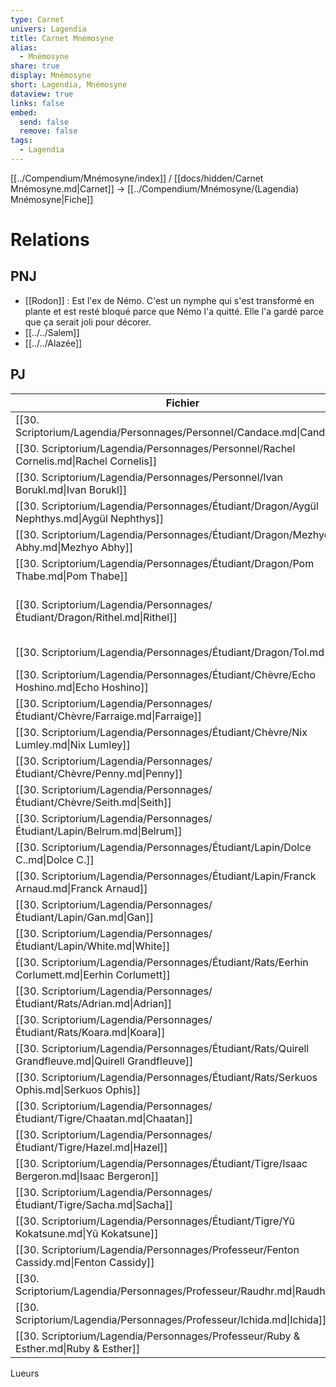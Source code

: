 ```yaml
---
type: Carnet
univers: Lagendia
title: Carnet Mnémosyne
alias:
  - Mnémosyne
share: true
display: Mnémosyne
short: Lagendia, Mnémosyne
dataview: true
links: false
embed:
  send: false
  remove: false
tags:
  - Lagendia
---
```


[[../Compendium/Mnémosyne/index]] / [[docs/hidden/Carnet Mnémosyne.md|Carnet]]
→ [[../Compendium/Mnémosyne/(Lagendia) Mnémosyne|Fiche]]

# Relations
## PNJ
- [[Rodon]] : Est l'ex de Némo. C'est un nymphe qui s'est transformé en plante et est resté bloqué parce que Némo l'a quitté. Elle l'a gardé parce que ça serait joli pour décorer.
- [[../../Salem]]
- [[../../Alazée]]

## PJ
| Fichier                                                                                            | statut | avis                        |
| -------------------------------------------------------------------------------------------------- | ------ | --------------------------- |
| [[30. Scriptorium/Lagendia/Personnages/Personnel/Candace.md\|Candace]]                             | ✅      | l’aime bien 😊              |
| [[30. Scriptorium/Lagendia/Personnages/Personnel/Rachel Cornelis.md\|Rachel Cornelis]]             | 🗯️    | \-                          |
| [[30. Scriptorium/Lagendia/Personnages/Personnel/Ivan Borukl.md\|Ivan Borukl]]                     | ✅      | DRAGUE😊                    |
| [[30. Scriptorium/Lagendia/Personnages/Étudiant/Dragon/Aygül Nephthys.md\|Aygül Nephthys]]         | \-     | \-                          |
| [[30. Scriptorium/Lagendia/Personnages/Étudiant/Dragon/Mezhyo Abhy.md\|Mezhyo Abhy]]               | \-     | \-                          |
| [[30. Scriptorium/Lagendia/Personnages/Étudiant/Dragon/Pom Thabe.md\|Pom Thabe]]                   | ✅      | 😐                          |
| [[30. Scriptorium/Lagendia/Personnages/Étudiant/Dragon/Rithel.md\|Rithel]]                         | ✅      | ouais, bof, pas ouf quoi 😕 |
| [[30. Scriptorium/Lagendia/Personnages/Étudiant/Dragon/Tol.md\|Tol]]                               | ✅      | Protect 🥰                  |
| [[30. Scriptorium/Lagendia/Personnages/Étudiant/Chèvre/Echo Hoshino.md\|Echo Hoshino]]             | \-     | \-                          |
| [[30. Scriptorium/Lagendia/Personnages/Étudiant/Chèvre/Farraige.md\|Farraige]]                     | \-     | \-                          |
| [[30. Scriptorium/Lagendia/Personnages/Étudiant/Chèvre/Nix Lumley.md\|Nix Lumley]]                 | \-     | \-                          |
| [[30. Scriptorium/Lagendia/Personnages/Étudiant/Chèvre/Penny.md\|Penny]]                           | \-     | \-                          |
| [[30. Scriptorium/Lagendia/Personnages/Étudiant/Chèvre/Seith.md\|Seith]]                           | \-     | \-                          |
| [[30. Scriptorium/Lagendia/Personnages/Étudiant/Lapin/Belrum.md\|Belrum]]                          | \-     | \-                          |
| [[30. Scriptorium/Lagendia/Personnages/Étudiant/Lapin/Dolce C..md\|Dolce C.]]                      | ✅      | Protect 🥰                  |
| [[30. Scriptorium/Lagendia/Personnages/Étudiant/Lapin/Franck Arnaud.md\|Franck Arnaud]]            | \-     | \-                          |
| [[30. Scriptorium/Lagendia/Personnages/Étudiant/Lapin/Gan.md\|Gan]]                                | \-     | \-                          |
| [[30. Scriptorium/Lagendia/Personnages/Étudiant/Lapin/White.md\|White]]                            | \-     | \-                          |
| [[30. Scriptorium/Lagendia/Personnages/Étudiant/Rats/Eerhin Corlumett.md\|Eerhin Corlumett]]       | \-     | \-                          |
| [[30. Scriptorium/Lagendia/Personnages/Étudiant/Rats/Adrian.md\|Adrian]]                           | ✅      | Neutre                      |
| [[30. Scriptorium/Lagendia/Personnages/Étudiant/Rats/Koara.md\|Koara]]                             | \-     | \-                          |
| [[30. Scriptorium/Lagendia/Personnages/Étudiant/Rats/Quirell Grandfleuve.md\|Quirell Grandfleuve]] | \-     | \-                          |
| [[30. Scriptorium/Lagendia/Personnages/Étudiant/Rats/Serkuos Ophis.md\|Serkuos Ophis]]             | \-     | \-                          |
| [[30. Scriptorium/Lagendia/Personnages/Étudiant/Tigre/Chaatan.md\|Chaatan]]                        | \-     | \-                          |
| [[30. Scriptorium/Lagendia/Personnages/Étudiant/Tigre/Hazel.md\|Hazel]]                            | ✅      | 🥰                          |
| [[30. Scriptorium/Lagendia/Personnages/Étudiant/Tigre/Isaac Bergeron.md\|Isaac Bergeron]]          | \-     | \-                          |
| [[30. Scriptorium/Lagendia/Personnages/Étudiant/Tigre/Sacha.md\|Sacha]]                            | \-     | \-                          |
| [[30. Scriptorium/Lagendia/Personnages/Étudiant/Tigre/Yû Kokatsune.md\|Yû Kokatsune]]              | \-     | \-                          |
| [[30. Scriptorium/Lagendia/Personnages/Professeur/Fenton Cassidy.md\|Fenton Cassidy]]              | \-     | \-                          |
| [[30. Scriptorium/Lagendia/Personnages/Professeur/Raudhr.md\|Raudhr]]                              | \-     | \-                          |
| [[30. Scriptorium/Lagendia/Personnages/Professeur/Ichida.md\|Ichida]]                              | ✅      | \-                          |
| [[30. Scriptorium/Lagendia/Personnages/Professeur/Ruby & Esther.md\|Ruby & Esther]]                | \-     | \-                          |

Lueurs